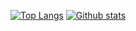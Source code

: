 
[![Top Langs](https://github-readme-stats.vercel.app/api/top-langs/?username=tboltondev&layout=compact&theme=tokyonight&hide_border=true)](https://github.com/tboltondev)
[![Github stats](https://github-readme-stats.vercel.app/api?username=tboltondev&theme=tokyonight&count_private=true&hide_border=true&line_height=20)](https://github.com/tboltondev)
<!--
- 🔭 I’m currently working on ...
- 🌱 I’m currently learning ...
- 👯 I’m looking to collaborate on ...
- 🤔 I’m looking for help with ...
- 💬 Ask me about ...
- 📫 How to reach me: ...
- 😄 Pronouns: ...
- ⚡ Fun fact: ...
-->
